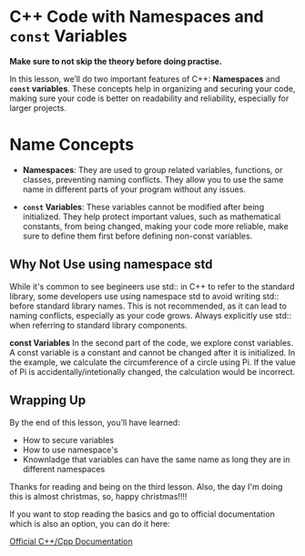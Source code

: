 # C++ Code with Namespaces and `const` Variables

**Make sure to not skip the theory before doing practise.**

In this lesson, we’ll do two important features of C++: **Namespaces** and **`const` variables**. These concepts help in organizing and securing your code, making sure your code is better on readability and reliability, especially for larger projects.

# Name Concepts

- **Namespaces**: They are used to group related variables, functions, or classes, preventing naming conflicts. They allow you to use the same name in different parts of your program without any issues.
  
- **`const` Variables**: These variables cannot be modified after being initialized. They help protect important values, such as mathematical constants, from being changed, making your code more reliable, make sure to define them first before defining non-const variables.

## Why Not Use using namespace std
While it's common to see begineers use std:: in C++ to refer to the standard library, some developers use using namespace std to avoid writing std:: before standard library names. This is not recommended, as it can lead to naming conflicts, especially as your code grows. Always explicitly use std:: when referring to standard library components.

**const Variables**
In the second part of the code, we explore const variables. A const variable is a constant and cannot be changed after it is initialized. In the example, we calculate the circumference of a circle using Pi. If the value of Pi is accidentally/intetionally changed, the calculation would be incorrect.

## Wrapping Up

By the end of this lesson, you’ll have learned:
- How to secure variables
- How to use namespace's
- Knownladge that variables can have the same name as long they are in different namespaces

Thanks for reading and being on the third lesson. Also, the day I'm doing this is almost christmas, so, happy christmas!!!!

If you want to stop reading the basics and go to official documentation which is also an option, you can do it here:

[Official C++/Cpp Documentation](https://learn.microsoft.com/en-us/cpp/cpp/?view=msvc-170)
